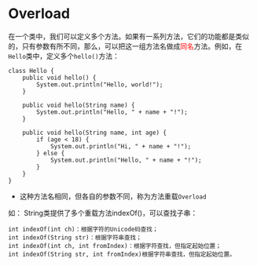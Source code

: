 # Overload
在一个类中，我们可以定义多个方法。如果有一系列方法，它们的功能都是类似的，只有参数有所不同，那么，可以把这一组方法名做成<font color=red>同名</font>方法。例如，在`Hello`类中，定义多个`hello()`方法：
```
class Hello {
    public void hello() {
        System.out.println("Hello, world!");
    }

    public void hello(String name) {
        System.out.println("Hello, " + name + "!");
    }

    public void hello(String name, int age) {
        if (age < 18) {
            System.out.println("Hi, " + name + "!");
        } else {
            System.out.println("Hello, " + name + "!");
        }
    }
}
```

- 这种方法名相同，但各自的参数不同，称为方法重载`Overload`

如： String类提供了多个重载方法indexOf()，可以查找子串：
```
int indexOf(int ch)：根据字符的Unicode码查找；
int indexOf(String str)：根据字符串查找；
int indexOf(int ch, int fromIndex)：根据字符查找，但指定起始位置；
int indexOf(String str, int fromIndex)根据字符串查找，但指定起始位置。
```